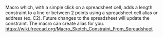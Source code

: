 Macro which, with a simple click on a spreadsheet cell, adds a length constraint to a line or between 2 points using a spreadsheet cell alias or address (ex. C2). Future changes to the spreadsheet will update the constraint. The macro can create alias for you. 
https://wiki.freecad.org/Macro_Sketch_Constraint_From_Spreadsheet

